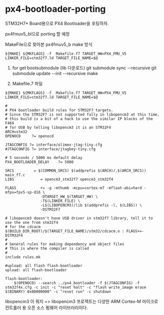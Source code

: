 # px4-bootloader-porting

STM32H7* Board용으로 PX4 Bootloader을 포팅하자.

px4fmuv5_bl으로 porting 할 예정

MakeFile으로 찾아본 px4fmuv5_b make 방식
```make
${MAKE} ${MKFLAGS} -f  Makefile.f7 TARGET_HW=PX4_FMU_V5 LINKER_FILE=stm32f7.ld TARGET_FILE_NAME=$@
```

1. for get bootsubmodule (lib 다운로드)
  git submodule sync --recursive
  git submodule update --init --recursive
  make
 
2. Makefile.7 파일
```make
${MAKE} ${MKFLAGS} -f  Makefile.f7 TARGET_HW=PX4_FMU_V5 LINKER_FILE=stm32f7.ld TARGET_FILE_NAME=$@

#
# PX4 bootloader build rules for STM32F7 targets.
# Since the STM32F7 is not supported fully in libopencm3 at this time,
# this build is a bit of a hack to use the similar IP blocks of the F469
# for USB by telling libopencm3 it is an STM32F4
ARCH=stm32
OPENOCD		?= openocd

JTAGCONFIG ?= interface/olimex-jtag-tiny.cfg
#JTAGCONFIG ?= interface/jtagkey-tiny.cfg

# 5 seconds / 5000 ms default delay
PX4_BOOTLOADER_DELAY	?= 5000

SRCS		 = $(COMMON_SRCS) $(addprefix $(ARCH)/,$(ARCH_SRCS)) main_f7.c
LIBS			= opencm3_stm32f7 opencm3_stm32f4

FLAGS			+= -g -mthumb -mcpu=cortex-m7 -mfloat-abi=hard -mfpu=fpv5-sp-d16 \
				-DTARGET_HW_$(TARGET_HW) \
				-T$(LINKER_FILE) \
				-L$(LIBOPENCM3)/lib $(addprefix -l, $(LIBS)) \
				-DSTM32F7

# libopencm3 doesn't have USB driver in stm32f7 library, tell it to use the one from stm32f4
# for the cdcacm
$(BUILD_DIR_ROOT)/$(TARGET_FILE_NAME)/stm32/cdcacm.o : FLAGS+=-DSTM32F4
#
# General rules for making dependency and object files
# This is where the compiler is called
#
include rules.mk

#upload: all flash flash-bootloader
upload: all flash-bootloader

flash-bootloader:
	$(OPENOCD) --search ../px4_bootloader -f $(JTAGCONFIG) -f stm32f4x.cfg -c init -c "reset halt" -c "flash write_image erase $(BINARY) 0x08000000" -c "reset run" -c shutdown

```
libopencm3 이 뭐지 => libopencm3 프로젝트는 다양한 ARM Cortex-M 마이크로 컨트롤러 용 오픈 소스 펌웨어 라이브러리이다.



